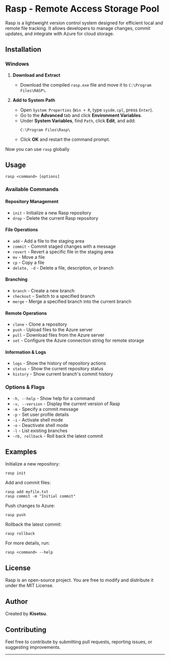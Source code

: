 # Rasp - Remote Access Storage Pool

Rasp is a lightweight version control system designed for efficient local and remote file tracking. It allows developers to manage changes, commit updates, and integrate with Azure for cloud storage.

## Installation

### Windows

1. **Download and Extract**

   - Download the compiled `rasp.exe` file and move it to `C:\Program Files\RASP\`.

2. **Add to System Path**

   - Open `System Properties` (`Win + R`, type `sysdm.cpl`, press `Enter`).
   - Go to the **Advanced** tab and click **Environment Variables**.
   - Under **System Variables**, find `Path`, click **Edit**, and add:
     ```
     C:\Program Files\Rasp\
     ```
   - Click **OK** and restart the command prompt.

Now you can use `rasp` globally

## Usage

```
rasp <command> [options]
```

### Available Commands

#### Repository Management

- `init`               - Initialize a new Rasp repository
- `drop`               - Delete the current Rasp repository

#### File Operations

- `add`                - Add a file to the staging area
- `commit`             - Commit staged changes with a message
- `revert`             - Revert a specific file in the staging area
- `mv`                 - Move a file
- `cp`                 - Copy a file
- `delete, -d`         - Delete a file, description, or branch

#### Branching

- `branch`             - Create a new branch
- `checkout`           - Switch to a specified branch
- `merge`              - Merge a specified branch into the current branch

#### Remote Operations

- `clone`              - Clone a repository
- `push`               - Upload files to the Azure server
- `pull`               - Download files from the Azure server
- `set`                - Configure the Azure connection string for remote storage

#### Information & Logs

- `logs`               - Show the history of repository actions
- `status`             - Show the current repository status
- `history`            - Show current branch's commit history

### Options & Flags

- `-h, --help`         - Show help for a command
- `-v, --version`      - Display the current version of Rasp
- `-m`                 - Specify a commit message
- `-p`                 - Set user profile details
- `-i`                 - Activate shell mode
- `-o`                 - Deactivate shell mode
- `-l`                 - List existing branches
- `-rb, rollback`      - Roll back the latest commit

## Examples

Initialize a new repository:

```
rasp init
```

Add and commit files:

```
rasp add myfile.txt
rasp commit -m "Initial commit"
```

Push changes to Azure:

```
rasp push
```

Rollback the latest commit:

```
rasp rollback
```

For more details, run:

```
rasp <command> --help
```

## License

Rasp is an open-source project. You are free to modify and distribute it under the MIT License.

## Author

Created by **Kisetsu**.

## Contributing

Feel free to contribute by submitting pull requests, reporting issues, or suggesting improvements.

---




